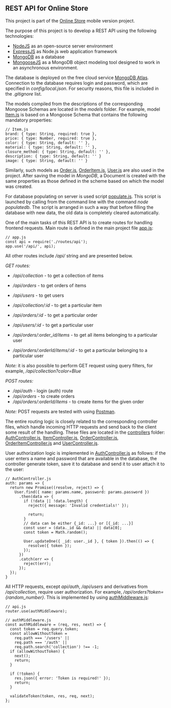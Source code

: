 ## REST API for Online Store

This project is part of the [Online Store](https://github.com/sudexp/mobile-project) mobile version project.  

The purpose of this project is to develop a REST API using the following technologies:  

- [NodeJS](https://nodejs.org/en/) as an open-source server environment  
- [ExpressJS](https://expressjs.com/) as Node.js web application framework  
- [MongoDB](https://www.mongodb.com/) as a database  
- [MongooseJS](https://mongoosejs.com/) as a MongoDB object modeling tool designed to work in an asynchronous environment.  

The database is deployed on the free cloud service [MongoDB Atlas](https://www.mongodb.com/cloud). Connection to the database requires login and password, which are specified in *config/local.json*. For security reasons, this file is included in the *.gitignore* list.  

The models compiled from the descriptions of the corresponding Mongoose Schemas are located in the *models* folder. For example, model [Item.js](models/item.js) is based on a Mongoose Schema that contains the following mandatory properties:  
```
// Item.js
brand: { type: String, required: true },
price: { type: Number, required: true },
color: { type: String, default: '' },
material: { type: String, default: '' },
closure_method: { type: String, default: '' },
description: { type: String, default: '' }
image: { type: String, default: '' }
```

Similarly, such models as [Order.js](models/Order.js), [OrderItem.js](models/OrderItem.js), [User.js](models/User.js) are also used in the project. After saving the model in *MongoDB*, a Document is created with the same properties as those defined in the scheme based on which the model was created.  

For database populating on server is used script [populate.js](populatedb.js). This script is launched by calling from the command line with the command *node populatedb*. The script is arranged in such a way that before filling the database with new data, the old data is completely cleared automatically.  

One of the main tasks of this REST API is to create routes for handling frontend requests. Main route is defined in the main project file [app.js](app.js):  
```
// app.js
const api = require('./routes/api');
app.use('/api/', api);
```

All other routes include */api/* string and are presented below.  

*GET routes:*  
- */api/collection* - to get a collection of items  
- */api/orders* - to get orders of items  
- */api/users* - to get users  

- */api/collection/:id* - to get a particular item  
- */api/orders/:id* - to get a particular order  
- */api/users/:id* - to get a particular user  

- */api/orders/:order_id/items* - to get all items belonging to a particular user  
- */api/orders/:orderId/items/:id* - to get a particular belonging to a particular user  

*Note:* it is also possible to perform GET request using query filters, for example, */api/collection?color=Blue*

*POST routes:*  
- */api/auth* - login (auth) route  
- */api/orders* - to create orders  
- */api/orders/:orderId/items* - to create items for the given order  

*Note:* POST requests are tested with using [Postman](https://www.getpostman.com/).

The entire routing logic is closely related to the corresponding controller files, which handle incoming HTTP requests and send back to the client some result of the handling. These files are located in the [controllers](controllers) folder: [AuthController.js](controllers/AuthController.js), [ItemController.js](controllers/ItemController.js), [OrderController.js](controllers/OrderController.js), [OrderItemController.js](controllers/OrderItemController.js) and [UserController.js](controllers/UserController.js).  

User authorization logic is implemented in [AuthController.js](controllers/AuthController.js) as follows: if the user enters a name and password that are available in the database, the controller generate token, save it to database and send it to user attach it to the user:  
```
// AuthController.js
auth: params => {
  return new Promise((resolve, reject) => {
    User.find({ name: params.name, password: params.password })
      .then(data => {
        if (!data || !data.length) {
          reject({ message: 'Invalid credentials!' });

          return;
        }
        // data can be either {_id: ...} or [{_id: ...}]
        const user = (data._id && data) || data[0];
        const token = Math.random();

        User.updateOne({ _id: user._id }, { token }).then(() => {
          resolve({ token });
        });
      })
      .catch(err => {
        reject(err);
      });
  });
}
```

All HTTP requests, except *api/auth*, */api/users* and derivatives from */api/collection*, require user authorization. For example, */api/orders?token={random_number}*. This is implemented by using [authMiddleware.js](middlewares/authMiddleware.js):  
```
// api.js
router.use(authMiddleware);
```

```
// authMiddleware.js
const authMiddleware = (req, res, next) => {
  const token = req.query.token;
  const allowWithoutToken =
    req.path === '/users' ||
    req.path === '/auth' ||
    req.path.search('collection') !== -1;
  if (allowWithoutToken) {
    next();
    return;
  }

  if (!token) {
    res.json({ error: 'Token is required!' });
    return;
  }

  validateToken(token, res, req, next);
};
```
